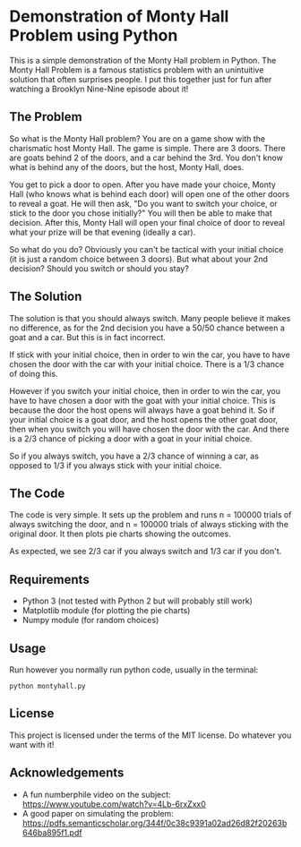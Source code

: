 # Demonstration of Monty Hall Problem using Python

This is a simple demonstration of the Monty Hall problem in Python. The Monty
Hall Problem is a famous statistics problem with an unintuitive solution that
often surprises people. I put this together just for fun after watching a
Brooklyn Nine-Nine episode about it!

## The Problem

So what is the Monty Hall problem? You are on a game show with the charismatic
host Monty Hall. The game is simple. There are 3 doors. There are goats behind 2
of the doors, and a car behind the 3rd. You don't know what is behind any of the
doors, but the host, Monty Hall, does.

You get to pick a door to open. After you have made your choice, Monty Hall (who
knows what is behind each door) will open one of the other doors to reveal a
goat. He will then ask, "Do you want to switch your choice, or stick to the door
you chose initially?" You will then be able to make that decision. After this,
Monty Hall will open your final choice of door to reveal what your prize will be
that evening (ideally a car).

So what do you do? Obviously you can't be tactical with your initial choice (it
is just a random choice between 3 doors). But what about your 2nd decision?
Should you switch or should you stay?

## The Solution

The solution is that you should always switch. Many people believe it makes no
difference, as for the 2nd decision you have a 50/50 chance between a goat and a
car. But this is in fact incorrect.

If stick with your initial choice, then in order to win the car, you have to
have chosen the door with the car with your initial choice. There is a 1/3
chance of doing this.

However if you switch your initial choice, then in order to win the car, you
have to have chosen a door with the goat with your initial choice. This is
because the door the host opens will always have a goat behind it. So if your
initial choice is a goat door, and the host opens the other goat door, then when
you switch you will have chosen the door with the car. And there is a 2/3 chance
of picking a door with a goat in your initial choice.

So if you always switch, you have a 2/3 chance of winning a car, as opposed to
1/3 if you always stick with your initial choice.

## The Code

The code is very simple. It sets up the problem and runs n = 100000 trials of
always switching the door, and n = 100000 trials of always sticking with the
original door. It then plots pie charts showing the outcomes.

As expected, we see 2/3 car if you always switch and 1/3 car if you don't.

## Requirements
* Python 3 (not tested with Python 2 but will probably still work)
* Matplotlib module (for plotting the pie charts)
* Numpy module (for random choices)

## Usage
Run however you normally run python code, usually in the terminal:
```
python montyhall.py
```

## License
This project is licensed under the terms of the MIT license. Do whatever you
want with it!

## Acknowledgements

* A fun numberphile video on the subject: 
https://www.youtube.com/watch?v=4Lb-6rxZxx0
* A good paper on simulating the problem: 
https://pdfs.semanticscholar.org/344f/0c38c9391a02ad26d82f20263b646ba895f1.pdf

